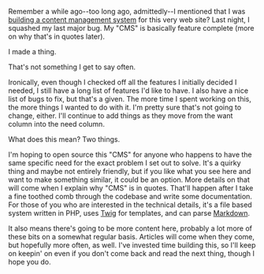 Remember a while ago--too long ago, admittedly--I mentioned that I was [building a content management system][1] for this very web site? Last night, I squashed my last major bug. My "CMS" is basically feature complete (more on why that's in quotes later). 

I made a thing. 

That's not something I get to say often.

Ironically, even though I checked off all the features I initially decided I needed, I still have a long list of features I'd like to have. I also have a nice list of bugs to fix, but that's a given. The more time I spent working on this, the more things I wanted to do with it. I'm pretty sure that's not going to change, either. I'll continue to add things as they move from the want column into the need column.

What does this mean? Two things. 

I'm hoping to open source this "CMS" for anyone who happens to have the same specific need for the exact problem I set out to solve. It's a quirky thing and maybe not entirely friendly, but if you like what you see here and want to make something similar, it could be an option. More details on that will come when I explain why "CMS" is in quotes. That'll happen after I take a fine toothed comb through the codebase and write some documentation. For those of you who are interested in the technical details, it's a file based system written in PHP, uses [Twig][2] for templates, and can parse [Markdown][3].

It also means there's going to be more content here, probably a lot more of these bits on a somewhat regular basis. Articles will come when they come, but hopefully more often, as well. I've invested time building this, so I'll keep on keepin' on even if you don't come back and read the next thing, though I hope you do.

[1]: http://whatbrentsay.com/bits/cmses_and_passions "CMSes And Passions"
[2]: http://twig.sensiolabs.org/ "Twig"
[3]: http://daringfireball.net/projects/markdown/ "Markdown"